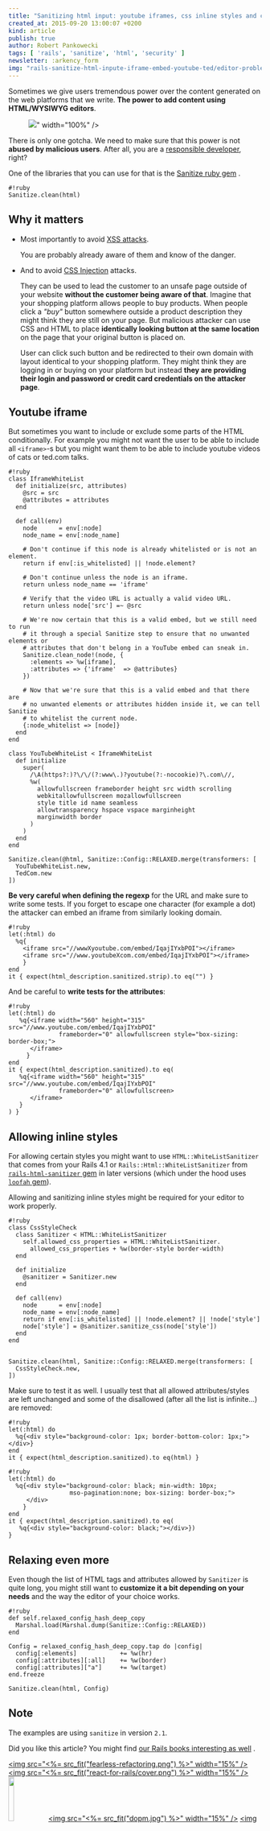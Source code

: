 ```yaml
---
title: "Sanitizing html input: youtube iframes, css inline styles and customization"
created_at: 2015-09-20 13:00:07 +0200
kind: article
publish: true
author: Robert Pankowecki
tags: [ 'rails', 'sanitize', 'html', 'security' ]
newsletter: :arkency_form
img: "rails-sanitize-html-inpute-iframe-embed-youtube-ted/editor-problem.jpg"
---
```


Sometimes we give users tremendous power over the content generated
on the web platforms that we write. **The power to add content using
HTML/WYSIWYG editors**.

<p>
  <figure>
    <img src="<%= src_fit("rails-sanitize-html-inpute-iframe-embed-youtube-ted/editor-problem.jpg") %>" width="100%" />
  </figure>
</p>

There is only one gotcha. We need to make sure
that this power is not **abused by malicious users**. After all,
you are a [responsible developer](/responsible-rails/), right?

<!-- more -->

One of the libraries that you can use for that is the [Sanitize ruby gem](https://github.com/rgrove/sanitize) .

```
#!ruby
Sanitize.clean(html)
```

## Why it matters

* Most importantly to avoid [XSS attacks](https://en.wikipedia.org/wiki/Cross-site_scripting).

    You are probably already aware of them and know of the danger.

* And to avoid [CSS Injection](https://www.owasp.org/index.php/Testing_for_CSS_Injection_(OTG-CLIENT-005)) attacks.

    They can be used to lead the customer to an unsafe page outside of your website **without
    the customer being aware of that**. Imagine that your shopping platform allows people to buy
    products. When people click a _"buy"_ button somewhere outside a product description they might
    think they are still on your page. But malicious attacker can use CSS and HTML to place
    **identically looking button at the same location** on the page that your original button is
    placed on.

    User can click such button and be redirected to their own domain with layout
    identical to your shopping platform. They might think they are logging in or buying on your platform but
    instead **they are providing their login and password or credit card credentials on the attacker page**.

## Youtube iframe

But sometimes you want to include or exclude some parts of the HTML conditionally. For example
you might not want the user to be able to include all `<iframe>`-s but you might want them
to be able to include youtube videos of cats or ted.com talks.

```
#!ruby
class IframeWhiteList
  def initialize(src, attributes)
    @src = src
    @attributes = attributes
  end

  def call(env)
    node      = env[:node]
    node_name = env[:node_name]

    # Don't continue if this node is already whitelisted or is not an element.
    return if env[:is_whitelisted] || !node.element?

    # Don't continue unless the node is an iframe.
    return unless node_name == 'iframe'

    # Verify that the video URL is actually a valid video URL.
    return unless node['src'] =~ @src

    # We're now certain that this is a valid embed, but we still need to run
    # it through a special Sanitize step to ensure that no unwanted elements or
    # attributes that don't belong in a YouTube embed can sneak in.
    Sanitize.clean_node!(node, {
      :elements => %w[iframe],
      :attributes => {'iframe'  => @attributes}
    })

    # Now that we're sure that this is a valid embed and that there are
    # no unwanted elements or attributes hidden inside it, we can tell Sanitize
    # to whitelist the current node.
    {:node_whitelist => [node]}
  end
end

class YouTubeWhiteList < IframeWhiteList
  def initialize
    super(
      /\A(https?:)?\/\/(?:www\.)?youtube(?:-nocookie)?\.com\//,
      %w(
        allowfullscreen frameborder height src width scrolling
        webkitallowfullscreen mozallowfullscreen
        style title id name seamless
        allowtransparency hspace vspace marginheight
        marginwidth border
      )
    )
  end
end

Sanitize.clean(@html, Sanitize::Config::RELAXED.merge(transformers: [
  YouTubeWhiteList.new,
  TedCom.new
])
```

**Be very careful when defining the regexp** for the URL and make sure to write some tests.
If you forget to escape one character (for example a dot) the attacker can embed
an iframe from similarly looking domain.

```
#!ruby
let(:html) do
  %q{
    <iframe src="//wwwXyoutube.com/embed/IqajIYxbPOI"></iframe>
    <iframe src="//www.youtubeXcom.com/embed/IqajIYxbPOI"></iframe>
    }
end
it { expect(html_description.sanitized.strip).to eq("") }
```

And be careful to **write tests for the attributes**:

```
#!ruby
let(:html) do
   %q{<iframe width="560" height="315" src="//www.youtube.com/embed/IqajIYxbPOI"
              frameborder="0" allowfullscreen style="box-sizing: border-box;">
      </iframe>
     }
end
it { expect(html_description.sanitized).to eq(
   %q{<iframe width="560" height="315" src="//www.youtube.com/embed/IqajIYxbPOI"
              frameborder="0" allowfullscreen>
      </iframe>
   }
) }
```

## Allowing inline styles

For allowing certain styles you might want to use `HTML::WhiteListSanitizer` that comes
from your Rails 4.1 or `Rails::Html::WhiteListSanitizer` from [`rails-html-sanitizer` gem](https://github.com/rails/rails-html-sanitizer)
in later versions (which under the hood uses [`loofah` gem](https://github.com/flavorjones/loofah)).

Allowing and sanitizing inline styles might be required for your editor to work properly.

```
#!ruby
class CssStyleCheck
  class Sanitizer < HTML::WhiteListSanitizer
    self.allowed_css_properties = HTML::WhiteListSanitizer.
      allowed_css_properties + %w(border-style border-width)
  end

  def initialize
    @sanitizer = Sanitizer.new
  end

  def call(env)
    node      = env[:node]
    node_name = env[:node_name]
    return if env[:is_whitelisted] || !node.element? || !node['style']
    node['style'] = @sanitizer.sanitize_css(node['style'])
  end
end


Sanitize.clean(html, Sanitize::Config::RELAXED.merge(transformers: [
  CssStyleCheck.new,
])
```

Make sure to test it as well. I usually test that all allowed attributes/styles
are left unchanged and some of the disallowed (after all the list is infinite...)
are removed:

```
#!ruby
let(:html) do
  %q{<div style="background-color: 1px; border-bottom-color: 1px;"></div>}
end
it { expect(html_description.sanitized).to eq(html) }
```

```
#!ruby
let(:html) do
  %q{<div style="background-color: black; min-width: 10px;
                 mso-pagination:none; box-sizing: border-box;">
     </div>
    }
end
it { expect(html_description.sanitized).to eq(
   %q{<div style="background-color: black;"></div>})
}
```

## Relaxing even more

Even though the list of HTML tags and attributes allowed by `Sanitizer` is quite long, you
might still want to **customize it a bit depending on your needs** and the
way the editor of your choice works.

```
#!ruby
def self.relaxed_config_hash_deep_copy
  Marshal.load(Marshal.dump(Sanitize::Config::RELAXED))
end

Config = relaxed_config_hash_deep_copy.tap do |config|
  config[:elements]            += %w(hr)
  config[:attributes][:all]    += %w(border)
  config[:attributes]["a"]     += %w(target)
end.freeze

Sanitize.clean(html, Config)
```

## Note

The examples are using `sanitize` in version `2.1`.

Did you like this article? You might find [our Rails books interesting as well](/products) .

<a href="http://controllers.rails-refactoring.com"><img src="<%= src_fit("fearless-refactoring.png") %>" width="15%" /></a>
<a href="/rails-react"><img src="<%= src_fit("react-for-rails/cover.png") %>" width="15%" /></a>
<a href="http://reactkungfu.com/react-by-example/"><img src="http://reactkungfu.com/assets/images/rbe-cover.png" width="15%" /></a>
<a href="/async-remote"><img src="<%= src_fit("dopm.jpg") %>" width="15%" /></a>
<a href="https://arkency.dpdcart.com"><img src="<%= src_fit("blogging-small.png") %>" width="15%" /></a>
<a href="/responsible-rails"><img src="<%= src_fit("responsible-rails/cover.png") %>" width="15%" /></a>
